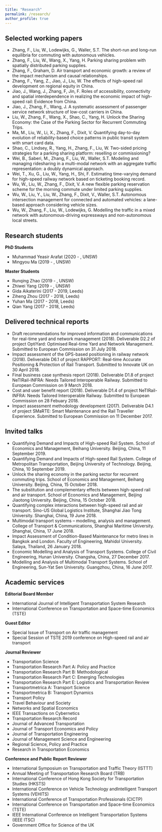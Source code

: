 ```yaml
---
title: "Research"
permalink: /research/
author_profile: true
---
```


Selected working papers
------------
* Zhang, F., Liu, W., Lodewijks, G., Waller, S.T. The short-run and long-run equilibria for commuting with autonomous vehicles.
* Zhang, F., Liu, W., Wang, X., Yang, H. Parking sharing problem with spatially distributed parking supplies.
* Zhang, F., Graham, D. Air transport and economic growth: a review of the impact mechanism and causal relationships.
* Zhang, F., Yang, Z., Jiao, J., Liu, W. The effects of high-speed rail development on regional equity in China.
* Jiao, J., Wang, J., Zhang, F, Jin, F. Roles of accessibility, connectivity and spatial interdependence in realizing the economic impact of high-speed rail: Evidence from China.
* Jiao, J., Zhang, F., Wang, J. A systematic assessment of passenger service network structure of low-cost carriers in China.
* Liu, W., Zhang, F., Wang, X., Shao, C., Yang, H. Unlock the Sharing Economy: the Case of the Parking Sector for Recurrent Commuting Trips.
* Ma, M., Liu, W., Li, X., Zhang, F., Dixit, V. Quantifying day-to-day evolution of reliability-based choice patterns in public transit system with smart card data.
* Shao, C., Lindsey, R., Yang, H., Zhang, F., Liu, W. Two-sided pricing strategies for a parking sharing platform: reselling or commissioning?
* Wei, B., Saberi, M., Zhang, F., Liu, W., Waller, S.T. Modeling and managing ridesharing in a multi-modal network with an aggregate traffic representation: a doubly dynamical approach.
* Wei, T., Xu, G., Liu, W., Yang, H., Shi, F. Estimating time-varying demand for high-speed railway network based on ticketing booking record.
* Wu, W., Liu, W., Zhang, F., Dixit, V. A new flexible parking reservation scheme for the morning commute under limited parking supplies.
* Wu, W., Liu, Y., Liu, W., Zhang, F., Dixit, V., Waller, S.T. Autonomous intersection management for connected and automated vehicles: a lane-based approach considering vehicle sizes.
* Wu, W., Zhang, F., Liu, W., Lodewijks, G. Modelling the traffic in a mixed network with autonomous-driving expressways and non-autonomous local streets.

Research students
-----------
**PhD Students**
* Muhammad Yeasir Arafat (2020 - , UNSW)  
* Mingyou Ma (2019 - , UNSW)

**Master Students**
* Runqing Zhao (2019 - , UNSW)
* Zhiwei Yang (2019 - , UNSW)
* Gida Aikaterini (2017 - 2019, Leeds)
* Ziheng Zhou (2017 - 2018, Leeds)
* Yuhan Ma (2017 - 2018, Leeds)
* Qian Yang (2017 - 2018, Leeds)

Delivered technical reports
------------
* Draft recommendations for improved information and communications for real-time yard and network management (2018). Deliverable D2.2 of project OptiYard: Optimised Real-time Yard and Network Management. Submitted to European Commission on 31 July 2018.
* Impact assessment of the GPS-based positioning in railway network (2018). Deliverable D6.1 of project RAPPORT: Real-time Accurate Positioning & Protection of Rail Transport. Submitted to Innovate UK on 30 April 2018.
* Final business case synthesis report (2018). Deliverable D1.8 of project NeTIRail-INFRA: Needs Tailored Interoperable Railway. Submitted to European Commission on 9 March 2018.
* Cost and user benefit report (2018). Deliverable D1.4 of project NeTIRail-INFRA: Needs Tailored Interoperable Railway. Submitted to European Commission on 28 Febuary 2018.
* Impact assessment methodology development (2017). Deliverable D4.1 of project SMaRTE: Smart Maintenance and the Rail Traveller Experience. Submitted to European Commission on 11 December 2017.

Invited talks
------------
* Quantifying Demand and Impacts of High-speed Rail System. School of Economics and Management, Beihang University. Beijing, China, 11 September 2019.
* Quantifying Demand and Impacts of High-speed Rail System. College of Metropolitan Transportation, Beijing University of Technology. Beijing, China, 10 September 2019.
* Unlock the sharing economy in the parking sector for recurrent commuting trips. School of Economics and Management, Beihang University. Beijing, China, 15 October 2018.
* The substitution and complementary effects between high-speed rail and air transport. School of Economics and Management, Beijing Jiaotong University. Beijing, China, 15 October 2018.
* Quantifying complex interactions between high-speed rail and air transport. Sino-US Global Logistics Institute, Shanghai Jiao Tong University. Shanghai, China, 19 June 2018.
* Multimodal transport systems – modelling, analysis and management. College of Transport & Communications, Shanghai Maritime University. Shanghai, China, 17 June 2018.
* Impact Assessment of Condition-Based Maintenance for metro lines in Bangkok and London. Faculty of Engineering, Mahidol University. Salaya, Thailand, 26 January 2018.
* Economic Modelling and Analysis of Transport Systems. College of Civil Engineering, Hunan University. Changsha, China, 27 December 2017.
* Modelling and Analysis of Multimodal Transport Systems. School of Engineering, Sun-Yat Sen University. Guangzhou, China, 16 June 2017.

Academic services
-------------
**Editorial Board Member**

* International Journal of Intelligent Transportation System Research
* International Conference on Transportation and Space-time Economics (TSTE) 

**Guest Editor**

* Special Issue of Transport on Air traffic management
* Special Session of TSTE 2019 conference on High-speed rail and air transport 

**Journal Reviewer**

* Transportation Science
* Transportation Research Part A: Policy and Practice
* Transportation Research Part B: Methodological
* Transportation Research Part C: Emerging Technologies
* Transportation Research Part E: Logistics and Transportation Review
* Transportmetrica A: Transport Science
* Transportmetrica B: Transport Dynamics
* Transport Policy
* Travel Behaviour and Society
* Networks and Spatial Economics
* IEEE Transactions on Cybernetics
* Transportation Research Record
* Journal of Advanced Transportation
* Journal of Transport Economics and Policy 
* Journal of Transportation Engineering
* Journal of Management Science and Engineering
* Regional Science, Policy and Practice
* Research in Transportation Economics

**Conference and Public Report Reviewer**

* International Symposium on Transportation and Traffic Theory (ISTTT)
* Annual Meeting of Transportation Research Board (TRB)
* International Conference of Hong Kong Society for Transportation Studies (HKSTS)
* International Conference on Vehicle Technology andIntelligent Transport Systems (VEHITS)
* International Conference of Transportation Professionals (CICTP)
* International Conference on Transportation and Space-time Economics (TSTE)
* IEEE International Conference on Intelligent Transportation Systems (IEEE ITSC)
* Government Office for Science of the UK

